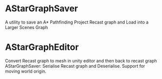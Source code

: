 # AStarGraphSaver
A utility to save an A* Pathfinding Project Recast graph and Load into a Larger Scenes Graph

# AStarGraphEditor
Convert Recast graph to mesh in unity editor and then back to recast graph
AStarGraphSaver: Serialise Recast graph and Deserialise. Support for moving world origin.

